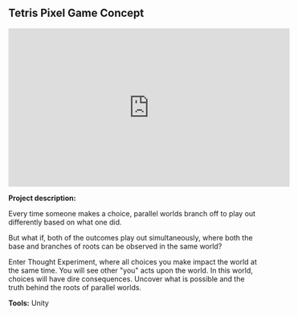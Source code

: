 ## Tetris Pixel Game Concept

<iframe width="560" height="315" src="https://www.youtube.com/embed/QYfbJGQsM4I?si=AKPknlS2QNhwLGce" title="YouTube video player" frameborder="0" allow="accelerometer; autoplay; clipboard-write; encrypted-media; gyroscope; picture-in-picture; web-share" allowfullscreen></iframe>

<br>

**Project description:** 

Every time someone makes a choice, parallel worlds branch off to play out differently based on what one did.

But what if, both of the outcomes play out simultaneously, where both the base and branches of roots can be observed in the same world?

Enter Thought Experiment, where all choices you make impact the world at the same time. You will see other "you" acts upon the world. In this world, choices will have dire consequences. Uncover what is possible and the truth behind the roots of parallel worlds.

**Tools:** Unity

